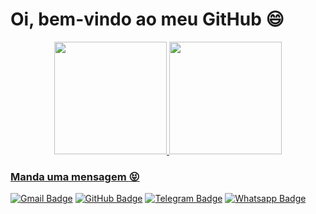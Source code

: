 # **Oi, bem-vindo ao meu GitHub** :smile:

<div align="center">
  <a href="https://github.com/HermandoThiago">
  <img height="180em" src="https://github-readme-stats.vercel.app/api?username=HermandoThiago&show_icons=true&theme=dracula&include_all_commits=true&count_private=true"/>
  <img height="180em" src="https://github-readme-stats.vercel.app/api/top-langs/?username=HermandoThiago&layout=compact&langs_count=7&theme=dracula"/>
</div>
  
### Manda uma mensagem :stuck_out_tongue_closed_eyes:

[![Gmail Badge](https://img.shields.io/badge/Gmail-D14836?style=for-the-badge&logo=gmail&logoColor=white)](mailto:hermandodev@gmail.com)  [![GitHub Badge](https://img.shields.io/badge/GitHub-100000?style=for-the-badge&logo=github&logoColor=white)](https://github.com/HermandoThiago)  [![Telegram Badge](https://img.shields.io/badge/Telegram-2CA5E0?style=for-the-badge&logo=telegram&logoColor=white)](https://t.me/HermandoThiago)  [![Whatsapp Badge](https://img.shields.io/badge/WhatsApp-25D366?style=for-the-badge&logo=whatsapp&logoColor=white)](https://api.whatsapp.com/send?phone=5584998681388)


